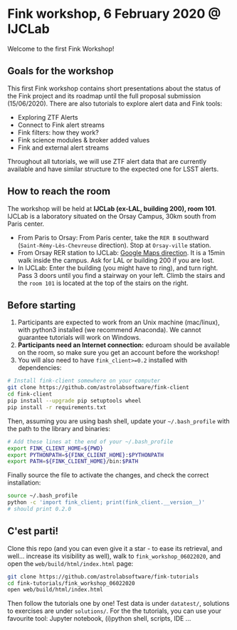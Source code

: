 # Fink workshop, 6 February 2020 @ IJCLab

Welcome to the first Fink Workshop!

## Goals for the workshop

This first Fink workshop contains short presentations about the status of the
Fink project and its roadmap until the full proposal submission (15/06/2020).
There are also tutorials to explore alert data and Fink tools:

* Exploring ZTF Alerts
* Connect to Fink alert streams
* Fink filters: how they work?
* Fink science modules & broker added values
* Fink and external alert streams

Throughout all tutorials, we will use ZTF alert data that are currently available
and have similar structure to the expected one for LSST alerts.

## How to reach the room

The workshop will be held at **IJCLab (ex-LAL, building 200), room 101**. IJCLab is a laboratory situated on the Orsay Campus, 30km south from Paris center.

- From Paris to Orsay: From Paris center, take the `RER B` southward (`Saint-Rémy-Lès-Chevreuse` direction). Stop at `Orsay-ville` station.
- From Orsay RER station to IJCLab: [Google Maps direction](https://goo.gl/maps/BpdAiKeU9gpzGJkx9). It is a 15min walk inside the campus. Ask for LAL or building 200 if you are lost.
- In IJCLab: Enter the building (you might have to ring), and turn right. Pass 3 doors until you find a stairway on your left. Climb the stairs and the `room 101` is located at the top of the stairs on the right.

## Before starting

1. Participants are expected to work from an Unix machine (mac/linux), with python3 installed (we recommend Anaconda). We cannot guarantee tutorials will work on Windows.
2. **Participants need an Internet connection:** eduroam should be available on the room, so make sure you get an account before the workshop!
3. You will also need to have `fink_client>=0.2` installed with dependencies:

```bash
# Install fink-client somewhere on your computer
git clone https://github.com/astrolabsoftware/fink-client
cd fink-client
pip install --upgrade pip setuptools wheel
pip install -r requirements.txt
```

Then, assuming you are using bash shell, update your `~/.bash_profile` with the path to the library and binaries:

```bash
# Add these lines at the end of your ~/.bash_profile
export FINK_CLIENT_HOME=${PWD}
export PYTHONPATH=${FINK_CLIENT_HOME}:$PYTHONPATH
export PATH=${FINK_CLIENT_HOME}/bin:$PATH
```

Finally source the file to activate the changes, and check the correct installation:

```bash
source ~/.bash_profile
python -c 'import fink_client; print(fink_client.__version__)'
# should print 0.2.0
```

## C'est parti!

Clone this repo (and you can even give it a star - to ease its retrieval, and well... increase its visibility as well), walk to `fink_workshop_06022020`, and open the `web/build/html/index.html` page:

```bash
git clone https://github.com/astrolabsoftware/fink-tutorials
cd fink-tutorials/fink_workshop_06022020
open web/build/html/index.html
```

Then follow the tutorials one by one! Test data is under `datatest/`, solutions to exercises are under `solutions/`. For the the tutorials, you can use your favourite tool: Jupyter notebook, (i)python shell, scripts, IDE ...
